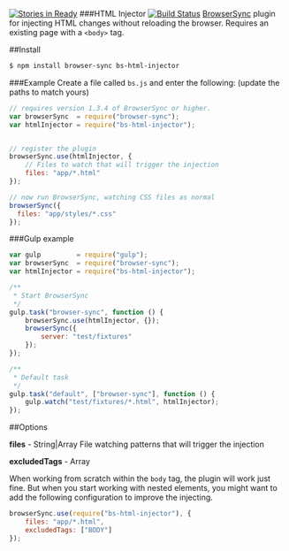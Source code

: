 [![Stories in Ready](https://badge.waffle.io/shakyShane/html-injector.png?label=ready&title=Ready)](https://waffle.io/shakyShane/html-injector)
###HTML Injector [![Build Status](https://travis-ci.org/shakyShane/html-injector.svg?branch=master)](https://travis-ci.org/shakyShane/html-injector)
[BrowserSync](http://www.browsersync.io/) plugin for injecting HTML changes without reloading the browser. Requires an existing page with a `<body>` tag.

##Install 

```bash
$ npm install browser-sync bs-html-injector
```

###Example
Create a file called `bs.js` and enter the following: (update the paths to match yours)

```js
// requires version 1.3.4 of BrowserSync or higher.
var browserSync  = require("browser-sync");
var htmlInjector = require("bs-html-injector");


// register the plugin
browserSync.use(htmlInjector, {
    // Files to watch that will trigger the injection
    files: "app/*.html" 
});

// now run BrowserSync, watching CSS files as normal
browserSync({
  files: "app/styles/*.css"
});
```

###Gulp example

```js
var gulp         = require("gulp");
var browserSync  = require("browser-sync");
var htmlInjector = require("bs-html-injector");

/**
 * Start BrowserSync
 */
gulp.task("browser-sync", function () {
    browserSync.use(htmlInjector, {});
    browserSync({
        server: "test/fixtures"
    });
});

/**
 * Default task
 */
gulp.task("default", ["browser-sync"], function () {
    gulp.watch("test/fixtures/*.html", htmlInjector);
});
```

##Options

**files** - String|Array
File watching patterns that will trigger the injection

**excludedTags** - Array

When working from scratch within the `body` tag, the plugin will work just fine. But when you start
working with nested elements, you might want to add the following configuration to improve the 
injecting.

```js
browserSync.use(require("bs-html-injector"), {
    files: "app/*.html",
    excludedTags: ["BODY"]
});
```

